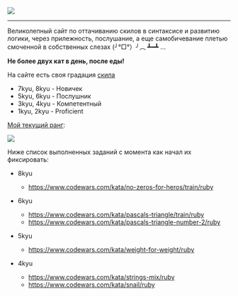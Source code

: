 
![](https://www.codewars.com/assets/logos/logo-square-red-big-d261c083345ce22e7749dc6b69549398.png)

---

Великолепный сайт по оттачиванию скилов в синтаксисе и развитию логики, через прилежность, послушание, а еще самобичевание плетью смоченной в собственных слезах (╯°□°）╯︵ ┻━┻ ...

**Не более двух кат в день, после еды!** 

На сайте есть своя градация [скила](https://www.codewars.com/about)

- 7kyu, 8kyu - Новичек
- 5kyu, 6kyu - Послушник
- 3kyu, 4kyu - Компетентный
- 1kyu, 2kyu - Proficient

[Мой текущий ранг](https://www.codewars.com/users/MrBeean):

<img src=https://www.codewars.com/users/MrBeean/badges/large>


Ниже список выполненных заданий с момента как начал их фиксировать:

- 8kyu
  - https://www.codewars.com/kata/no-zeros-for-heros/train/ruby

- 6kyu
  - https://www.codewars.com/kata/pascals-triangle/train/ruby
  - https://www.codewars.com/kata/pascals-triangle-number-2/ruby
 
- 5kyu
  - https://www.codewars.com/kata/weight-for-weight/ruby  

- 4kyu
  - https://www.codewars.com/kata/strings-mix/ruby
  - https://www.codewars.com/kata/snail/ruby   
